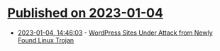 # [Published on 2023-01-04](index.md)

* [2023-01-04, 14:46:03](https://news.ycombinator.com/item?id=34246053) - [WordPress Sites Under Attack from Newly Found Linux Trojan](https://www.darkreading.com/attacks-breaches/wordpress-under-attack-from-new-linux-backdoor-malware)
